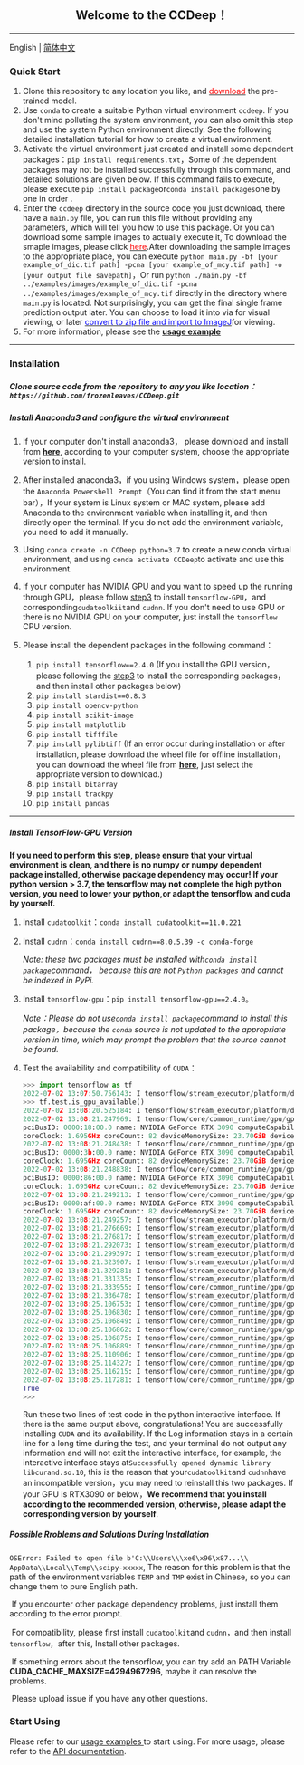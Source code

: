 ## <center>Welcome to the CCDeep！</center>

    

------

English | [简体中文](./README_cn.md)



### Quick Start

1.   Clone this repository to any location you like, and <a href="https://github.com/frozenleaves/CCDeep-release1.2/releases/download/v1.2/models.rar"><font color=red>download</font></a> the pre-trained model.
2.   Use `conda` to create a suitable Python virtual environment `ccdeep`. If you don't mind polluting the system environment, you can also omit this step and use the system Python environment directly. See the following detailed installation tutorial for how to create a virtual environment.
3.   Activate the virtual environment just created and install some dependent packages：`pip install requirements.txt`，Some of the dependent packages may not be installed successfully through this command, and detailed solutions are given below. If this command fails to execute, please execute `pip install package`or`conda install packages`one by one in order .
4.   Enter the `ccdeep` directory in the source code you just download, there have a `main.py` file, you can run this file without providing any parameters, which will tell you how to use this package. Or you can download some sample images to actually execute it, To download the smaple images, please click <a href="https://github.com/frozenleaves/CCDeep/releases/tag/v1.2.1"><font color=red>here</font></a>.After downloading the sample images to the appropriate place, you can execute `python main.py -bf [your example_of_dic.tif path] -pcna [your example_of_mcy.tif path] -o [your output file savepath]`，Or run `python ./main.py -bf ../examples/images/example_of_dic.tif -pcna ../examples/images/example_of_mcy.tif` directly in the directory where `main.py` is located. Not surprisingly, you can get the final single frame prediction output later. You can choose to load it into via for visual viewing, or later <a href=""><font color=blue>convert to zip file and import to ImageJ</font></a>for viewing.
5.   For more information, please see the <a href="#">**usage example**</a>

--------

### Installation

##### Clone source code from the repository to any you like location：`https://github.com/frozenleaves/CCDeep.git`

##### Install Anaconda3 and configure the virtual environment

1.   If your computer don't install anaconda3， please download and install from <a href="https://www.anaconda.com/products/distribution">**here**</a>, according to your computer system, choose the appropriate version to install.

2.   After installed anaconda3，if you using Windows system，please open the `Anaconda Powershell Prompt`（You can find it from the start menu bar），If your system is  Linux system or  MAC system, please add Anaconda to the environment variable when installing it, and then directly open the terminal. If you do not add the environment variable, you need to add it manually.
3.   Using `conda create -n CCDeep python=3.7` to create a new conda virtual environment, and using `conda activate CCDeep`to activate and use this environment.
4.   If your computer has NVIDIA GPU and you want to speed up the running through GPU，please follow [step3](#step3) to install `tensorflow-GPU`，and corresponding`cudatoolkiit`and `cudnn`. If you don't need to use GPU or there is no NVIDIA GPU on your computer, just install the `tensorflow` CPU version.
5.   Please install the dependent packages in the following command：
     1.   `pip install tensorflow==2.4.0` (If you install the GPU version，please following the [step3](#step3) to install the corresponding packages，and then install other packages below)
     2.   `pip install stardist==0.8.3` 
     3.   `pip install opencv-python`
     4.   `pip install scikit-image`
     5.   `pip install matplotlib`
     6.   `pip install tifffile`
     7.   `pip install pylibtiff` (If an error occur during installation or after installation, please download the wheel file for offline installation，you can download the wheel file from <a href="https://www.lfd.uci.edu/~gohlke/pythonlibs/#pylibtiff">**here**</a>, just select the appropriate version to download.)
     8.   `pip install bitarray`
     9.   `pip install trackpy`
     10.   `pip install pandas`

-------

##### <span id="step3">Install TensorFlow-GPU Version</span>

**If you need to perform this step, please ensure that your virtual environment is clean, and there is no numpy or numpy dependent package installed, otherwise package dependency may occur! 
If your python version > 3.7, the tensorflow may not complete the high python version, you need to lower your python,or adapt the tensorflow and cuda by yourself.**

1.   Install `cudatoolkit`：`conda install cudatoolkit==11.0.221`

2.   Install `cudnn`：`conda install cudnn==8.0.5.39 -c conda-forge`

     *Note: these two packages must be installed with`conda install package`command， because this are not `Python packages` and cannot be indexed in PyPi.*

3.   Install `tensorflow-gpu`：`pip install tensorflow-gpu==2.4.0`。

     *Note：Please do not use`conda install package`command to install this package，because the `conda` source is not updated to the appropriate version in time, which may prompt the problem that the source cannot be found.*

4.   Test the availability and compatibility of `CUDA`：

     ```python
     >>> import tensorflow as tf
     2022-07-02 13:07:50.756143: I tensorflow/stream_executor/platform/default/dso_loader.cc:49] Successfully opened dynamic library libcudart.so.11.0
     >>> tf.test.is_gpu_available()
     2022-07-02 13:08:20.525184: I tensorflow/stream_executor/platform/default/dso_loader.cc:49] Successfully opened dynamic library libcuda.so.1
     2022-07-02 13:08:21.247969: I tensorflow/core/common_runtime/gpu/gpu_device.cc:1720] Found device 0 with properties:
     pciBusID: 0000:18:00.0 name: NVIDIA GeForce RTX 3090 computeCapability: 8.6
     coreClock: 1.695GHz coreCount: 82 deviceMemorySize: 23.70GiB deviceMemoryBandwidth: 871.81GiB/s
     2022-07-02 13:08:21.248438: I tensorflow/core/common_runtime/gpu/gpu_device.cc:1720] Found device 1 with properties:
     pciBusID: 0000:3b:00.0 name: NVIDIA GeForce RTX 3090 computeCapability: 8.6
     coreClock: 1.695GHz coreCount: 82 deviceMemorySize: 23.70GiB deviceMemoryBandwidth: 871.81GiB/s
     2022-07-02 13:08:21.248838: I tensorflow/core/common_runtime/gpu/gpu_device.cc:1720] Found device 2 with properties:
     pciBusID: 0000:86:00.0 name: NVIDIA GeForce RTX 3090 computeCapability: 8.6
     coreClock: 1.695GHz coreCount: 82 deviceMemorySize: 23.70GiB deviceMemoryBandwidth: 871.81GiB/s
     2022-07-02 13:08:21.249213: I tensorflow/core/common_runtime/gpu/gpu_device.cc:1720] Found device 3 with properties:
     pciBusID: 0000:af:00.0 name: NVIDIA GeForce RTX 3090 computeCapability: 8.6
     coreClock: 1.695GHz coreCount: 82 deviceMemorySize: 23.70GiB deviceMemoryBandwidth: 871.81GiB/s
     2022-07-02 13:08:21.249257: I tensorflow/stream_executor/platform/default/dso_loader.cc:49] Successfully opened dynamic library libcudart.so.11.0
     2022-07-02 13:08:21.276669: I tensorflow/stream_executor/platform/default/dso_loader.cc:49] Successfully opened dynamic library libcublas.so.11
     2022-07-02 13:08:21.276817: I tensorflow/stream_executor/platform/default/dso_loader.cc:49] Successfully opened dynamic library libcublasLt.so.11
     2022-07-02 13:08:21.292073: I tensorflow/stream_executor/platform/default/dso_loader.cc:49] Successfully opened dynamic library libcufft.so.10
     2022-07-02 13:08:21.299397: I tensorflow/stream_executor/platform/default/dso_loader.cc:49] Successfully opened dynamic library libcurand.so.10
     2022-07-02 13:08:21.323907: I tensorflow/stream_executor/platform/default/dso_loader.cc:49] Successfully opened dynamic library libcusolver.so.10
     2022-07-02 13:08:21.329281: I tensorflow/stream_executor/platform/default/dso_loader.cc:49] Successfully opened dynamic library libcusparse.so.11
     2022-07-02 13:08:21.331335: I tensorflow/stream_executor/platform/default/dso_loader.cc:49] Successfully opened dynamic library libcudnn.so.8
     2022-07-02 13:08:21.333955: I tensorflow/core/common_runtime/gpu/gpu_device.cc:1862] Adding visible gpu devices: 0, 1, 2, 3
     2022-07-02 13:08:21.336478: I tensorflow/stream_executor/platform/default/dso_loader.cc:49] Successfully opened dynamic library libcudart.so.11.0
     2022-07-02 13:08:25.106753: I tensorflow/core/common_runtime/gpu/gpu_device.cc:1261] Device interconnect StreamExecutor with strength 1 edge matrix:
     2022-07-02 13:08:25.106830: I tensorflow/core/common_runtime/gpu/gpu_device.cc:1267]      0 1 2 3
     2022-07-02 13:08:25.106849: I tensorflow/core/common_runtime/gpu/gpu_device.cc:1280] 0:   N N N N
     2022-07-02 13:08:25.106862: I tensorflow/core/common_runtime/gpu/gpu_device.cc:1280] 1:   N N N N
     2022-07-02 13:08:25.106875: I tensorflow/core/common_runtime/gpu/gpu_device.cc:1280] 2:   N N N N
     2022-07-02 13:08:25.106889: I tensorflow/core/common_runtime/gpu/gpu_device.cc:1280] 3:   N N N N
     2022-07-02 13:08:25.110906: I tensorflow/core/common_runtime/gpu/gpu_device.cc:1406] Created TensorFlow device (/device:GPU:0 with 468 MB memory) -> physical GPU (device: 0, name: NVIDIA GeForce RTX 3090, pci bus id: 0000:18:00.0, compute capability: 8.6)
     2022-07-02 13:08:25.114327: I tensorflow/core/common_runtime/gpu/gpu_device.cc:1406] Created TensorFlow device (/device:GPU:1 with 22430 MB memory) -> physical GPU (device: 1, name: NVIDIA GeForce RTX 3090, pci bus id: 0000:3b:00.0, compute capability: 8.6)
     2022-07-02 13:08:25.116215: I tensorflow/core/common_runtime/gpu/gpu_device.cc:1406] Created TensorFlow device (/device:GPU:2 with 1250 MB memory) -> physical GPU (device: 2, name: NVIDIA GeForce RTX 3090, pci bus id: 0000:86:00.0, compute capability: 8.6)
     2022-07-02 13:08:25.117281: I tensorflow/core/common_runtime/gpu/gpu_device.cc:1406] Created TensorFlow device (/device:GPU:3 with 14009 MB memory) -> physical GPU (device: 3, name: NVIDIA GeForce RTX 3090, pci bus id: 0000:af:00.0, compute capability: 8.6)
     True
     >>> 
     ```

     Run these two lines of test code in the python interactive interface. If there is the same output above, congratulations!  You are successfully installing `CUDA` and its availability. If the Log information stays in a certain line for a long time during the test, and your terminal  do not output any information and will not exit the interactive interface, for example, the interactive interface stays at`Successfully opened dynamic library libcurand.so.10`, this is the reason that your`cudatoolkit`and `cudnn`have an incompatible version，you may need to reinstall this two packages. If your GPU is RTX3090 or below，**We recommend that you install according to the recommended version, otherwise, please adapt the corresponding version by yourself**.

     

##### Possible Rroblems and Solutions During Installation

​	`OSError: Failed to open file b'C:\\Users\\\xe6\x96\x87...\\ AppData\\Local\\Temp\\scipy-xxxxx`, The reason for this problem is that the path of the environment variables `TEMP` and `TMP` exist in Chinese, so you can change them to pure English path.

​	If you encounter other package dependency problems, just install them according to the error prompt.

​	For compatibility, please first install `cudatoolkit`and `cudnn`，and then install `tensorflow`，after this, Install other packages.

​	If something errors about the tensorflow, you can try add an PATH Variable **CUDA_CACHE_MAXSIZE=4294967296**, maybe it can resolve the problems.

​	Please upload issue if you have any other questions.




### Start Using

Please refer to our <a href= "./quick_start.ipynb" > usage examples </a> to start using. For more usage, please refer to the <a href= "https://ccdeep.readthedocs.io/zh/latest/index.html" >API documentation</a>.

